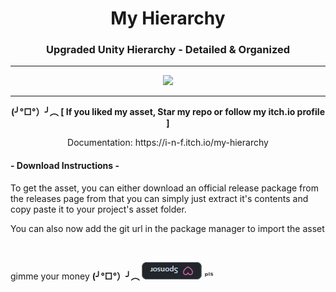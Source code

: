 <h1 align="center">My Hierarchy</h1>
<h3 align="center">Upgraded Unity Hierarchy - Detailed & Organized</h2>

<hr>
<p align="center">
    <img src="https://user-images.githubusercontent.com/61481229/264955363-bae26d28-3d72-48a3-8498-635cfc154fee.png" >
</p>
<hr>


<p align="center"><b>(╯°□°）╯︵ [ If you liked my asset, Star my repo or follow my itch.io profile ]</b></p>
<p align="center">Documentation: https://i-n-f.itch.io/my-hierarchy</p>


<h4 align="left">- Download Instructions -</h4>
<p align="left">To get the asset, you can either download an official release package from the releases page from that you can simply just extract it's contents and copy paste it to your project's asset folder.</p>
<p align="left">You can also now add the git url in the package manager to import the asset</p>

<br>

gimme your money **(╯°□°）╯︵** [![](https://github.com/INFGameDev/Project-ReadMe-Images/blob/master/Sponsor%20Button1.png)](http://paypal.me/RFactao) ᵖˡˢ
